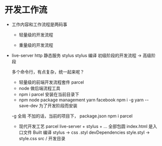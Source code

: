 # 开发工作流
- 工作内容和工作流程是两码事
  - 轻量级的开发流程
    
  - 重量级的开发流程
- live-server http 静态服务
  stylus stylus 编译
  初级阶段的开发流程 -> 高级阶段

  多个命令行，有点复杂，统一起来呢？

  - 轻量级的前端开发流程套件 parcel
  - node 做后端流程工具
  - npm i parcel 安装在当前目录下
  - npm node package management
  yarn facebook npm i -g yarn --save-dev  为了开发阶段而安装

  -g 全局 不加的话，当前的项目下， package.json
  npm i parcel

  - 现代开发工艺
   parcel live-server + stylus + ... 全部包圆
   index.html 是入口文件
   Built 编译 stylus -> css
   .styl devDependencies style.styl -> style.css
   src / 开发目录